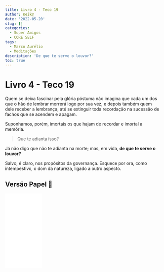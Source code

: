 ```yaml
---
title: Livro 4 - Teco 19
author: Keik@
date: '2022-05-20'
slug: []
categories:
  - Super Amigos
  - CORE SELF
tags:
  - Marco Aurélio
  - Meditações
description: 'De que te serve o louvor?'
toc: true
---
```


# Livro 4 - Teco 19

Quem se deixa fascinar pela glória póstuma não imagina que cada um dos que o hão de lembrar morrerá logo por sua vez, e depois também quem dele receber a lembrança, até se extinguir toda recordação na sucessão de fachos que se acendem e apagam. 

Suponhamos, porém, imortais os que hajam de recordar e imortal a memória. 

> Que te adianta isso? 

Já não digo que não te adianta na morte; mas, em vida, **de que te serve o louvor?** 

Salvo, é claro, nos propósitos da governança. Esquece por ora, como intempestivo, o dom da natureza, ligado a outro aspecto.

## Versão Papel :book:
<iframe style="width:120px;height:240px;" marginwidth="0" marginheight="0" scrolling="no" frameborder="0" src="//ws-na.amazon-adsystem.com/widgets/q?ServiceVersion=20070822&OneJS=1&Operation=GetAdHtml&MarketPlace=BR&source=ss&ref=as_ss_li_til&ad_type=product_link&tracking_id=mundodekeika-20&language=pt_BR&marketplace=amazon&region=BR&placement=B092FVY4BB&asins=B092FVY4BB&linkId=37c5ec14221f61f811029aa88b520891&show_border=true&link_opens_in_new_window=true"></iframe>